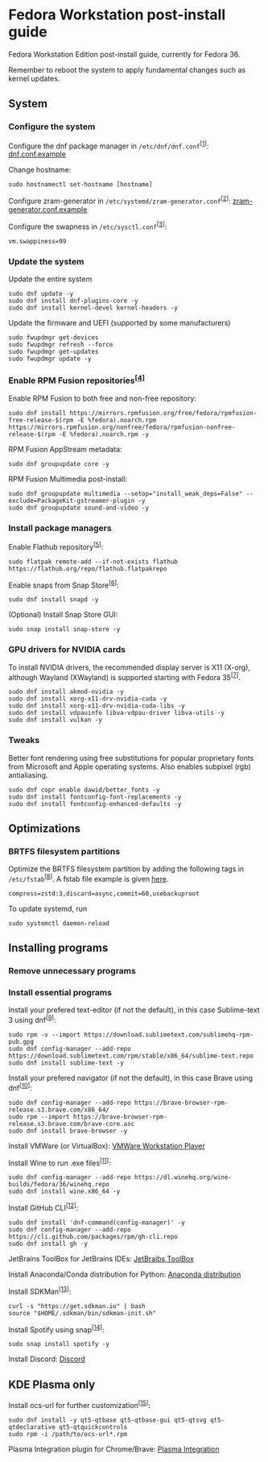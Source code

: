 # Fedora Workstation post-install guide


Fedora Workstation Edition post-install guide, currently for Fedora 36. 

Remember to reboot the system to apply fundamental changes such as kernel updates.


## System


### Configure the system

Configure the dnf package manager in `/etc/dnf/dnf.conf`<sup>[[1]]</sup>: [dnf.conf.example](https://github.com/mBelisarius/Fedora-post-install/blob/main/dnf.conf.example)

Change hostname: 
```
sudo hostnamectl set-hostname [hostname]
```

Configure zram-generator in `/etc/systemd/zram-generator.conf`<sup>[[2]]</sup>: [zram-generator.conf.example](https://github.com/mBelisarius/Fedora-post-install/blob/main/zram-generator.conf.example)

Configure the swapness in `/etc/sysctl.conf`<sup>[[3]]</sup>: 
```
vm.swappiness=99
```

### Update the system

Update the entire system
```
sudo dnf update -y
sudo dnf install dnf-plugins-core -y
sudo dnf install kernel-devel kernel-headers -y
```

Update the firmware and UEFI (supported by some manufacturers)
```
sudo fwupdmgr get-devices
sudo fwupdmgr refresh --force
sudo fwupdmgr get-updates
sudo fwupdmgr update -y
```

### Enable RPM Fusion repositories<sup>[[4]]</sup>
    
Enable RPM Fusion to both free and non-free repository: 
```
sudo dnf install https://mirrors.rpmfusion.org/free/fedora/rpmfusion-free-release-$(rpm -E %fedora).noarch.rpm https://mirrors.rpmfusion.org/nonfree/fedora/rpmfusion-nonfree-release-$(rpm -E %fedora).noarch.rpm -y
```

RPM Fusion AppStream metadata: 
```
sudo dnf groupupdate core -y
```

RPM Fusion Multimedia post-install: 
```
sudo dnf groupupdate multimedia --setop="install_weak_deps=False" --exclude=PackageKit-gstreamer-plugin -y
sudo dnf groupupdate sound-and-video -y
```

### Install package managers
    
Enable Flathub repository<sup>[[5]]</sup>: 
```
sudo flatpak remote-add --if-not-exists flathub https://flathub.org/repo/flathub.flatpakrepo
```
    
Enable snaps from Snap Store<sup>[[6]]</sup>: 
```
sudo dnf install snapd -y
```

(Optional) Install Snap Store GUI: 
```
sudo snap install snap-store -y
```

### GPU drivers for NVIDIA cards

To install NVIDIA drivers, the recommended display server is X11 (X-org), although Wayland (XWayland) is supported starting with Fedora 35<sup>[[7]]</sup>.
```
sudo dnf install akmod-nvidia -y
sudo dnf install xorg-x11-drv-nvidia-cuda -y
sudo dnf install xorg-x11-drv-nvidia-cuda-libs -y
sudo dnf install vdpauinfo libva-vdpau-driver libva-utils -y
sudo dnf install vulkan -y
```

### Tweaks

Better font rendering using free substitutions for popular proprietary fonts from Microsoft and Apple operating systems. Also enables subpixel (rgb) antialiasing.
```
sudo dnf copr enable dawid/better_fonts -y
sudo dnf install fontconfig-font-replacements -y
sudo dnf install fontconfig-enhanced-defaults -y
```


## Optimizations


### BRTFS filesystem partitions

Optimize the BRTFS filesystem partition by adding the following tags in `/etc/fstab`<sup>[[8]]</sup>. A fstab file example is given [here](https://github.com/mBelisarius/Fedora-post-install/blob/main/fstab.example).
```
compress=zstd:3,discard=async,commit=60,usebackuproot
```

To update systemd, run
```
sudo systemctl daemon-reload
```


## Installing programs


### Remove unnecessary programs

### Install essential programs

Install your prefered text-editor (if not the default), in this case Sublime-text 3 using dnf<sup>[[9]]</sup>: 
```
sudo rpm -v --import https://download.sublimetext.com/sublimehq-rpm-pub.gpg
sudo dnf config-manager --add-repo https://download.sublimetext.com/rpm/stable/x86_64/sublime-text.repo
sudo dnf install sublime-text -y
```

Install your prefered navigator (if not the default), in this case Brave using dnf<sup>[[10]]</sup>: 
```
sudo dnf config-manager --add-repo https://brave-browser-rpm-release.s3.brave.com/x86_64/
sudo rpm --import https://brave-browser-rpm-release.s3.brave.com/brave-core.asc
sudo dnf install brave-browser -y
```

Install VMWare (or VirtualBox): [VMWare Workstation Player](https://customerconnect.vmware.com/en/downloads/details?downloadGroup=WKST-PLAYER-1624&productId=1039&rPId=91446)

Install Wine to run .exe files<sup>[[11]]</sup>: 
```
sudo dnf config-manager --add-repo https://dl.winehq.org/wine-builds/fedora/36/winehq.repo
sudo dnf install wine.x86_64 -y
```

Install GitHub CLI<sup>[[12]]</sup>: 
```
sudo dnf install 'dnf-command(config-manager)' -y
sudo dnf config-manager --add-repo https://cli.github.com/packages/rpm/gh-cli.repo
sudo dnf install gh -y
```

JetBrains ToolBox for JetBrains IDEs: [JetBraibs ToolBox](https://www.jetbrains.com/toolbox-app/)

Install Anaconda/Conda distribution for Python: [Anaconda distribution](https://www.anaconda.com/products/distribution)

Install SDKMan<sup>[[13]]</sup>:
```
curl -s "https://get.sdkman.io" | bash
source "$HOME/.sdkman/bin/sdkman-init.sh"
```

Install Spotify using snap<sup>[[14]]</sup>: 
```
sudo snap install spotify -y
```

Install Discord: [Discord](https://discord.com/)


## KDE Plasma only


Install ocs-url for further customization<sup>[[15]]</sup>: 
```
sudo dnf install -y qt5-qtbase qt5-qtbase-gui qt5-qtsvg qt5-qtdeclarative qt5-qtquickcontrols
sudo rpm -i /path/to/ocs-url*.rpm
```

Plasma Integration plugin for Chrome/Brave: [Plasma Integration](https://chrome.google.com/webstore/detail/plasma-integration/cimiefiiaegbelhefglklhhakcgmhkai?)


[1]: <https://dnf.readthedocs.io/en/latest/conf_ref.html> "dnf documentation"
[2]: <https://github.com/systemd/zram-generator/blob/main/man/zram-generator.conf.md> "zram documentation"
[3]: <https://www.howtogeek.com/449691/what-is-swapiness-on-linux-and-how-to-change-it/> "Swapness article"
[4]: <https://rpmfusion.org/Configuration> "RPM Fusion documentation"
[5]: <https://flatpak.org/setup/Fedora> "Flatpak setup"
[6]: <https://snapcraft.io/install/snap-store/fedora)> "Snap install guide"
[7]: <https://rpmfusion.org/Howto/NVIDIA> "NVIDIA drivers install guide for Fedora"
[8]: <https://btrfs.readthedocs.io/en/latest/Administration.html#mount-options> "BRTFS documentation"
[9]: <https://www.sublimetext.com/docs/linux_repositories.html#dnf> "Sublime text install guide"
[10]: <https://brave.com/linux/#release-channel-installation> "Brave install guide"
[11]: <https://wiki.winehq.org/Fedora> "Wine install guide"
[12]: <https://github.com/cli/cli/blob/trunk/docs/install_linux.md> "GitHub CLI install guide"
[13]: <https://sdkman.io/install> "SDKMan install guide"
[14]: <https://www.spotify.com/br/download/linux/> "Spotify download"
[15]: <https://store.kde.org/p/1136805/> "ocs-url download"
